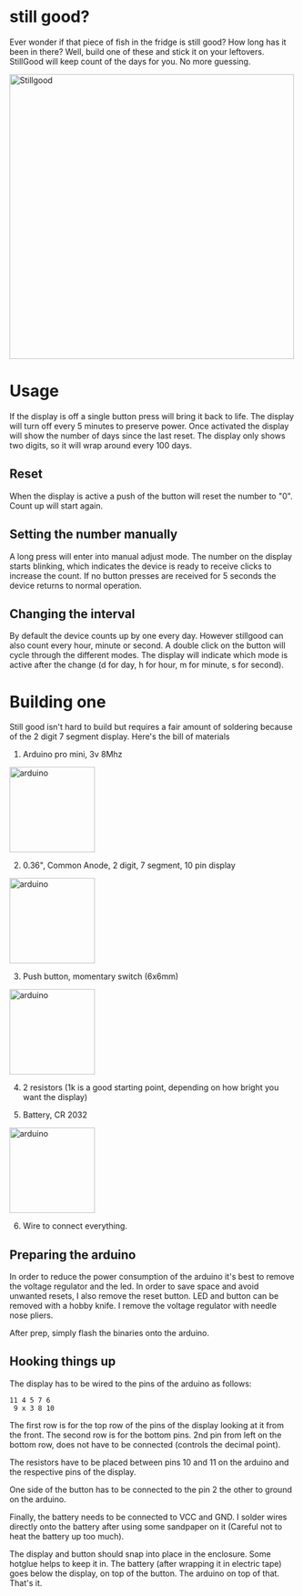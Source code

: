 # still good?

Ever wonder if that piece of fish in the fridge is still good? How long has it been in there? Well, build one of these and stick it on your leftovers. StillGood will keep count of the days for you. No more guessing.

<img src="https://github.com/hagleitn/stillgood/blob/master/afterlight.jpeg?raw=true" alt="Stillgood" width="500"/>

# Usage

If the display is off a single button press will bring it back to life. The display will turn off every 5 minutes to preserve power. Once activated the display will show the number of days since the last reset. The display only shows two digits, so it will wrap around every 100 days.

## Reset

When the display is active a push of the button will reset the number to "0". Count up will start again.

## Setting the number manually

A long press will enter into manual adjust mode. The number on the display starts blinking, which indicates the device is ready to receive clicks to increase the count. If no button presses are received for 5 seconds the device returns to normal operation.

## Changing the interval

By default the device counts up by one every day. However stillgood can also count every hour, minute or second. A double click on the button will cycle through the different modes. The display will indicate which mode is active after the change (d for day, h for hour, m for minute, s for second).

# Building one

Still good isn't hard to build but requires a fair amount of soldering because of the 2 digit 7 segment display. Here's the bill of materials

1. Arduino pro mini, 3v 8Mhz 
<img src="https://github.com/hagleitn/stillgood/blob/master/arduino_pro_mini.jpg?raw=true" alt="arduino" width="150"/>

2. 0.36", Common Anode, 2 digit, 7 segment, 10 pin display 
<img src="https://github.com/hagleitn/stillgood/blob/master/2_digit_7_segment_display.jpg?raw=true" alt="arduino" width="150"/>

3. Push button, momentary switch (6x6mm)
<img src="https://github.com/hagleitn/stillgood/blob/master/button.jpg?raw=true" alt="arduino" width="150"/>

4. 2 resistors (1k is a good starting point, depending on how bright you want the display)

5. Battery, CR 2032
<img src="https://github.com/hagleitn/stillgood/blob/master/CR2032.jpg?raw=true" alt="arduino" width="150"/>

6. Wire to connect everything.

## Preparing the arduino

In order to reduce the power consumption of the arduino it's best to remove the voltage regulator and the led. In order to save space and avoid unwanted resets, I also remove the reset button. LED and button can be removed with a hobby knife. I remove the voltage regulator with needle nose pliers.

After prep, simply flash the binaries onto the arduino.

## Hooking things up

The display has to be wired to the pins of the arduino as follows:

    11 4 5 7 6
     9 x 3 8 10

The first row is for the top row of the pins of the display looking at it from the front. The second row is for the bottom pins. 2nd pin from left on the bottom row, does not have to be connected (controls the decimal point).

The resistors have to be placed between pins 10 and 11 on the arduino and the respective pins of the display.

One side of the button has to be connected to the pin 2 the other to ground on the arduino.

Finally, the battery needs to be connected to VCC and GND. I solder wires directly onto the battery after using some sandpaper on it (Careful not to heat the battery up too much).

The display and button should snap into place in the enclosure. Some hotglue helps to keep it in. The battery (after wrapping it in electric tape) goes below the display, on top of the button. The arduino on top of that. That's it.





